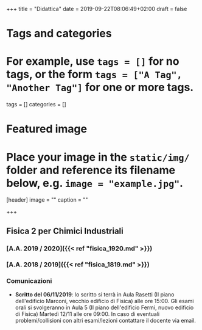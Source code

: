 +++
title = "Didattica"
date = 2019-09-22T08:06:49+02:00
draft = false

# Tags and categories
# For example, use `tags = []` for no tags, or the form `tags = ["A Tag", "Another Tag"]` for one or more tags.
tags = []
categories = []

# Featured image
# Place your image in the `static/img/` folder and reference its filename below, e.g. `image = "example.jpg"`.
[header]
image = ""
caption = ""

+++

## Fisica 2 per Chimici Industriali

### [A.A. 2019 / 2020]({{< ref "fisica_1920.md" >}})
### [A.A. 2018 / 2019]({{< ref "fisica_1819.md" >}})

### Comunicazioni

* **Scritto del 06/11/2019**:  lo scritto si terrà in Aula Rasetti (II piano dell'edificio Marconi, vecchio edificio di Fisica) alle ore 15:00. Gli esami orali si svolgeranno in Aula 5 (II piano dell'edificio Fermi, nuovo edificio di Fisica) Martedì 12/11 alle ore 09:00. In caso di eventuali problemi/collisioni con altri esami/lezioni contattare il docente via email.
